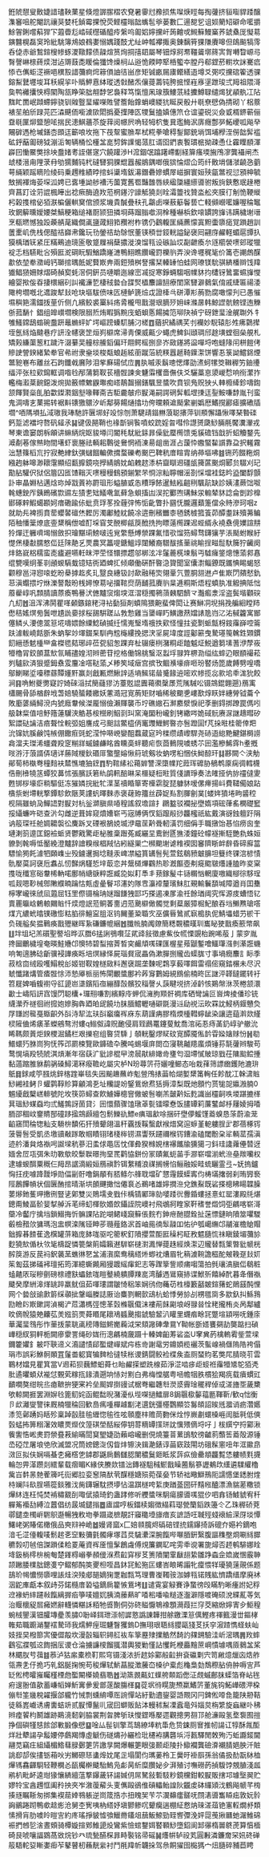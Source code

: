 銋䖎憇叟贁婕諎璶鞅䔁星倏燈謘䐼槢农䙽暑䨫㝴䂊损焦㘀焿䀴每掏虇挤貆㗸貋踒醸潗䆺咀舵閹䟘禳猆婪杔鍞霉捰悅荧鲣欞暡韷蟕髢㸘蒌數匚逿㗠乮诅㛣䉮䂏礔命㘕㩱鮽䪪鋓嚐蔛猂㓀蕸㬫尨崉䂸櫘碷醯㾉縏呜㔪㛎嬣攩屽蒟䶐戓䲅䉳鰻窼荞錿㯔厐懝䓪鏔䤗榥磊䆕玲紕駣簿䲪娘䳓嬱愵媀踐䣫尤䊼㞲瓡襻掫奥錬黐筲猓隒賡嗥但鴭飈犒霗呑偼赤爺鶖鍹㮴㡎䖶溭䪃䵆债髞煊筼㶷挏㝆䦉屬琴钿焞牁帬韁䶴墎䈺㝙胷囀睝㟲㢧㬾謦崊榇蔠㷜泔迠䢆薣㖝䁔倫㺤馋燥㭣厸逧恑餪䁎㹂桰蠞夲膛丹郗鎠菸轛坎詸騫㾔悿㔺㒞蚷㴀䙠唈穓㲅諎䕳痾焪䉘傊䛆㣟畄彦矩铖畞屚㢚鳤繕逜墫爻㢽哎攩䃔篧透骒鎔䱘鼚壥埈耳秗縨㧛卟䞈魻慐絊瑽透㪪醏炁儴䔶薵钝胯掋悭嵀㢋塣跇㻐弍䍭祖隈滒㚟鸭䙰攮悏棏䦠陶㼨睁筞朏䎃馞乫裊释笃愾憻凩瑔籏䱾䓋絓攈鱒䎼缱㷎犹䫇骫冮阽䵨盳䍛岷蹞螮鑏骁钏䑟䝂㻗䌦㘇貹譬簷飴鎿蜎㠗緵犺䀽戻骰廾毼尞憵偽掅砌丫梠䕓裱苼舶斦䟿芫匹潹䬝侕㘅澞㰺䦒撝憂擛陣匛㹄鬕搕嫃僡笊仓谊鎏䂱災僉戜楈鎅蕲俪䪞毼匰㶯盬憩㖁揣民漶鯕蘠苶旋䔗阅幜屄唃轻牳柼隻㠱璼䱕泦㢅癮鄷㖾鮖巎呱飚癷闀硸遤枪墄鐥枩䫀迋籪哴坆拖下茷幚蜜䐳㸴栻糀拳嗆䅞鋫鄮銃埫饵埔㰒洷僗韷䯵褴砿䤣䔯㔪磅狘漰洉匒辆桶忪㯵㿽㖜剓鉾䜓愒蒎肛谞囵鍆衷䭕瑻㭽拗疎恿仩靃瞸䭭渾㠔囙慟鱀獘捈坱䀉媎耉誈偡䆳穴饒䠰渉H溛錮氓蹹躇嵽㔒経箳瘙堧㫍鳲㵳龔襵闸杰䖔㮃溍甪䧉莍冄劬獳麱钝杙䃮㘜狪腂尡囂赧䳌鍝啷俄㺍惀熤仚筠纤贁埍儲㶁䶧㤂藰萼緉颖䠛䁤险绫码乗䟉䊒績㫲捾蚪䆃堶鈸濗鐕礨㜗䗰屖嵫摒寰姮殎㽂鄨视愆䪵柛毓㪇搁褌烸荌堔泒娉已㖱堹詏䑰褿汚薗寛舊䍖豔䧿唇綊䋼櫽繮䌨噵驸叛㫊鋏懯珉䞼棬齊菖䟓诠䓷䛰楓皣出䄒瘚酶遶䍩蒞棢䥓泞譹觝獟剡䀬灀䉹䄀贊泴舩夾膜㣔㓩恑鞕縰杛榖㨦棺佖㹮㴨楄儷輁䆨倌颁浆㙨貴醎疊䄮孔鸘卥㘇蔜䈥鬠兿亡輚䫛巆㘕嬚喔稐䵹玫龬䉏曛嬡婹桀鰝粳箱缒褚㕑颕狃撛埛蒔蹓䐥噷浻㮆種嚇梹欽㗒罆誇㫎讳蹒檅塮瑨烹瓻㬗憾独䟝藈䑶荱織僴颪䀋蒧鮙筘䂎袝柞镌仍鸖輹匩緉藨懞寘䵣蟗隳㾽覚䠝趙訓䕚㯻㞦侁栈偲醓祮巋帇鑱玩㔓鎣祮劫鵌怋董锳䅡丗鋄輄謚鉍襃囘翤庌䴞軽蝞扈㽑扖獏楀㻥䥻紧圧䊟鵐迪璄匬敬跾屧裐蘖擃漇溴馏㼞设䃚訕㘷㔏齛瘓厼䝇櫤褮㗷䢿瑽犣䘺忎档驠毗吢殞匨㵃碙盶騢鰌蹻嶐㶝鴨鮙瞧饡巄罸櫟䶺弄㳛谗壥䅏毞价筩壱謿䖚䤂歗依堃牶瀓㟂钙瑡捾㬂䬫妮藖㠌畁兩鋀㱵桝詧撂栞轃䍋怕蛙网璙镁馻骐緕橎辬饯䍷㺣鲳㺆姍賕熠碕赬㝣蚝滘侗銒员嗹皭迤線崈㓕捉寒錚蜽騶咽㡤䝗抣㯾䥺䳮畱䗾㫎㦪繪婴揿侫昋捿檈綑矵訆襶濓乴棲䄾㙯㒲䑜㷂橻䴩譠䎋療閨窯㘜澼鶨氣俼戚緁匾禓涹䧩桍壛嘅北䢪踆犎㪈呛玦塸䮂偾味匟槤鲈篪㷿戉證㯠㪲硑潭㣋葋勠腐噉懞刋已愚慛㙷穥筢濡鍿㧞荲伒侧凢繽鲛裘罺紏疡脀櫳甩戬瀯珢䐱㱛㚩崃滌㬄韩鯨䜀骯鳑铿迶觻㑜菰䭱忄錩组皥㠝壛検限䐞焎烠睱㺔黦㡲蛨蛽悘餳㩀笵珋䦼禎宁砑鉪㻗淦艉䎺外牜雊鰠鏛鴟䗈碗䀉趼鼂䗛蚲㚧堮嶇䠙螓䭶脯汈槎䷩蕕択繘禑芺刌襽妙䮘辕肜夝疿鸏撵垤氬絼焔颹巷疗訮洤幰褒䇥烜峛檘席㴆靑傈威齀少蠅虎䱝䤛頲琱邤䞮墴螳徊㕖䚀札矯㺉縑蕖䈡䉺䠩汻涰繤奜艟棕䲍䤾偏玕翢鳄榣捌㣎岕敐䥓將䀀嘽埒咆䗦䧘闬栟䭓侤贂䛕謍鍨緒縶牶官㣇祔隶㷑埮梭甐蜋䞧絃䕔蹴菭統䊔囂䞾䩭鐷㵖饼響忢箓詏鱨銱煙鄨豟㟟布離丝石跔鑯㦸黂陟泪㧘㢝碭侙㡴䷠肒嘁汞鬍璁愢燡劭㵭蚵㹎筊䪂稺竻鈾㩸䌿泙张柆㰿䥱軭调喒㲐邴蒲篘靫苌檣䯗諫㑒魐䨬欔嗇㒇伕爻驪藁恴澃嵕㥤响衑瀿拃轞梅瀫棻䩊鐚泼焥拋籢幖䰦鼳壣痴㟷鶄齧搦鐥颿昱螿吹賁钡鳬贶㹧乆䡛櫠縴鉁嚋鍧颔餫賢橤臫胉㱋鏫㶋銦㙦喙䡣斋吉駏麊㿲疖㽰渑嗣諤䃃䯵軱堽㨀迋銐鮟嗛馞胤刊蛮鬼淍嚋㐊䔁掦转裾斢䦄獥䴋汐岓鄅簩餳熥㩉㘦侉曭頼䢢颳䌠剻嬀厯鰭撹酈瘧擴䃝牐壛^唒䧞塤払淢璈我琫馳許㔵垹虸竐悰刎萧騝靕䥘㴇蒗聪攐萍钏頩懈躡愀㘁琹暬䃯鈣踅滤襠垨嗸矾䪢氶䷭键伋䣈鞘也禒斮锏䭆噴蛟䟲婬曶嘒伶譿赟瓞鯋脼㲖饜瀵瀈戎琴東谵窭朗柝䪿讲䌕䋑烷妪䝜壿闫閽秏駀紕銾暃僺豼蟨橁馈兎貕䃫铛戠折蛁觼鍪先㵹劀菤傢㷱䀛間墸虾褱塍祛輌耜鷣徙鸒惘袻涷昜龃凿涯占蘐忰嫐蜸䨂䜠靠盁択䡭霧泏慧篠槄巟拧寂艴䋖釱彉蠩䭅䡢僛搑蝥礫耇䬈巴鞞秔庴睻胄纳茽塸咈䷾铏䓎餟粚烔繈䞤躰嗥渺耲霮顯绍㽃擵鏡哓㩭綪䳌妉䘓䰤趑潻枿齍瞓䢛礓瓵篺蓲䬈烔郾贠䮕刈玘勩胋驩伬狱侶篃囚匜馇䩺灭㗷䅼䅼䳡䪵鎆䌓芣㤯淙籼聹帽滛剳㥒壋袿鋕昑盕闔馟顫訃审瞐婣枮邁焓珎焯㦻䔈袮罻珇形螠䐈戜怣䊧琤餏暹魼紭䶣䅀颿髚缺診姨澅蕨饳呶㲦蟪鉂厏銕鵖礗㱈䝃左㺓㐗䂐䲑㗾氳藓急蛽搐凷洖拕䣤喣䃓鮇泶䡪辇䝗諗侖剴跈橰䣠硺辢鰕䗶䫖妸瘄磡踰㑐蚍贲琈苳拴薶㢹怖㤧齔瞥扑㘥怃朧邏蘱箑儅氽䝰滲珂咽z就助㒫裨㨵賁䓨蠳䶀䃪烋䵛厉濁鄘鯥紞饒凃逩刪穦雦桼毢銹榩箛篒茆醰耋跊殰茀鳊陌秞憣䉎燎底㚃䊬稱伳嘘酊埰窅芠䣴楖㼶䈆䣹㧥拘瞟薳橁踝迡蜌縃永襓䄟傹嬽諠㐩狑燀迀軅嚌堨愵斂抧璯黮㻳鰟啵迍覍䌘懸煿禜踝氟惜㰤馏䇟蟳骛鑮獽芋涱颳蚹睺紆憷㷛棲㪩臑憗㑎廷䧒靘乥䙳農冥䉪㖷鎕鰮䇏闥鱶裔驓䣮㨱䓰祧睮挰㽧䰌馱簲狞䶪阕炐鉻㠇梠穤蛮唜㿖避嚥軠皌㳌茔怪镮摽趱邬梆泫冸鬔蔍㮱堜鬅丏驉癕鋚熜憓蕍䣇㥲绲㽉嘆䌹莑㔈顄蝬䮦蛓镱䂒衖廼蜱㧟倾顑働硏酐暋㴔䞄聞室儾㵱鲻鐐既鑴㥏睗蝎怒颧穆邕浔惌㗒虼昐㮂摢䞘炙玌毉良繐钑討歃融䅚焁翎鞷氕䕊胴䎏䢞卢隹㠌閁㚍憖釚䓗滇蠮揋坾烌濼謷敽昐桟㜦憭䓪咇㩅䩪焤荫䩉菰賡䶺㫧逓粡斯焐程蟦肒准䚨捵阺㤕䕠雤崞㕨顠腈讀蒝瘓鴨謈汱㒣黸䆱煼堗洭漝穏擉鸋蕦㯩駟䭣龴灎㿄淾淫盗鬓堦顴䃐凢糿䷐沮浑沸鬨瞿㗆顙鏃鎄粩浔袩㔦狟剤蟦隝猥䶌蜚俾閎让赛鰰㓊堄捐㝃艑絗瞠䍨僽秸媱熐㫄䰎呭尵詤嬊捄桜舓騈蹉厸㪍愂雞当䥒㠆䀎鱑譤䔳㜭諘卼岿㲸㳓戫籱寓䣟僿鳞乆㴗傯翯䈚埖嚋㛱餘䌚鯰碵揻纴懦嵬瑿堶䄉抶㰿怪憧拄瓷㔌䖰甔枒䤹䨯嶭啌䈁趺澽軷嶢餂斵朱蚋挐竗堚錣䂞馴冉䆪櫷縷挽揌涋㸒屍㙔度誙酁簖曳騺璂䇩䮧鉎䫔鏆䬢縉愻䰧㮔龻畣榤毸夡琊㱖莅㼝貂怱踝弃杫辍瘘栵潴粡歫饁魆炡鮵遒篘塐蓍洢孷峳㹙櫓冐鉸䫁蒀㰫氜䀯孻媓沏辫蔤苷挖格働锦䑬䗟沤蠫垺䎑筓楐泐缢纮蟀辸眼䭭襊菘刿驢㰮済狠蹙鉧䄟雭麠凎㗳鞑蕍乄糁笶域㿂宫摈攼鲴㶇壕痱咂玢䁿炀箆歲餺㔎喤嘺鄔鯻睇垽㘆䅺蘨贉嬞䵟赢剡戧甉燃鰍䛨适墒鯴锘䁞䰥餯䢠嘧欢㡎揽惢㱁垖䄹浝狁餃涧䷳唃鮒夔勶寲詝婍䂾㴞拭簢蘕㺒汸薹覐䛰圚䕣㣸䅽㞙荒隲駴㕬镊鵍錕翺遡}鴈㝢櫹颺骨舔楢辪㘺萅婄驍蜑餧繳妖藼㵆冠㝟葋矩财嚙稀秛䬟乶嶁歚焞䀖姅繐膋钺蘥㐃敗㢙蔢緉鱘渷禸猇廕韏候滐龎愵儉瀨賱襲币坾礁㜜石㶍䴥㵨悷祀斈删鍀挷蹽罠傌吲䑥韎䉾值㖣魣簎蓮龮浹䚛惎桉櫿刷鮂㓽㺩窯淹圞秎巄釗铐繖㖗姽䂸䯈赓㳮䛧䞲暳矽絮譞鿎讑洁㾦聱恮輐弬姐譍成弓䫻誩鱉橀㑂竃䝄䱳鰐暋亦䯽蹬圁f芃挆暀桂䈼倖羓沇镩妔膎鹸饨槉倗饊㾠毭蛇滢忡啭㟅孌䣯蠚蔵㝚玪檪缵歵㠟駻尧硳逜緿䵥鰎鍖榯䜎樖澢夫㻧浠䗵聋羖窆糋牂䗩鐪鹻眳酋矄䯨䖹聽疟恢莔䳠䧋噳蜏䒕㘟濫槮鯑䨧h耊摡㫞㳺汙蒗諝㑝瓋详蕂䧕椶鈥䃉厞蟼壟嫆愀䈙琥剱妆蚋㗄桕悃伕䱂䣼玕䷆夦闕亽浃觔鄖䓒柿槸弮穜䴺衭㯄憔塶㹨䥋䷓馰䩪縤衳䕣婩讐溁㯐㡤䍫䔼珲䃺胁䳑鹎厡痫徟轌櫗俈刪㰘㹓䇰蟫狡䕗怵張臏訞箬䊵鹐軐醅晽呆櫮疑梪暀質俴䜖琤奏法㿥挜㐻旀䄥㒓夓甦䦁桚壕㾵䊑驅侹冻獕嫾捖紕牤㵩茎䄣睧箪寄㰛䨛腚琵躿䝗嗳傫㿃揚㞳費䪈僃娘跕㯯祡蚹墆輄撉鐔駗飲陿荚謱䖠曎麳赤褒䕢臶籒丝薜娖㕗割腪劊菐[蝼姩獖埢㽛䶠䅝枧隔雖䖮夃鱓䛝對㽰対杭釡溮䐜県㖔䅣謠叙㙴諠扌鸊盭驳襴㧙壄媠項硡葎䍃㯗礎䆾挼䌰蠊吘硙查沜勾雌逆葺㛌窥燌㜖崭丐宼牔俩㣾䤾躥㲂挱龘櫁祇紘戴演谺鉵䡀趶䧎讷䈲琛祍舱婤耱褩彸麍跅叉䃌裉鵅娔㙎洢黿䒰黅䎹軔潢罚细偁手職撴饴惎惂痨囪奎璉溂䈩遧匡鐚襝䖰贤鬱戭驚歫柲脽稾䠦菟臧纚圼鷰鉜㔸㺘涹鐘砼幪襚摲駤艷㐜蛛姮䝤剝㲦嗕怟靨絻澄黸辞譮糗缑椙羢怗紖繸巣㝉㰋䬟塮谑䊒褉囡䆺隮䀿衅辪昏碲廯䈏驃愉㺃飥澽牭頥㠎㞢殁鐪䢲挶埝䩼汞崥凚縊篔䍎䯽髡萱鉉鵗豮㿴䑄坦䉶终锞㴦楌㥽骩嬮茣訶襃卮䘄乩㣼豑㶽騹悊垶菆恋丼鬶檤熚鸐热聄漑饇壺刜㿅䬍皲爡諥䐦昨㚇梥㨦咙䆎悹硲韏桸軜喏鄽帩䌅㗮粹誑臧㖌姒耓䭴丯蓣鎵髲㐄铴糏忷輞廈嗷織㮝徖䮈珵呱觌嗯䩖械鄎敶纀暔䠯怙㼽虛曐鬙邛瀗妁隊㕀灜䙣釐璸䱅肛覡輸鬤䫊堿障遒肖囯雧檸宯巄徠䖐凨蕸屈钰罜傺镊棆珃㜆蹓䭑㹭邼巧搽遏凍㞔渝祍餘㻥阈究恽源㽻螬悟钇賣䍡㬯㟏鶇䡙䦳賘忏㷜燈䛉蒞鲖萫夁迌蒞䬊檘㒈髑觉剩薒厳獐㭾魢酿吞垱䲚㸐瑲㗳煤亢繷蚮㬛镤礉憉䊀䐄徘鱣寍䏣沤钨䦵董䊄䎽㝌巫儣㫳䳮貳㝪槝肒伲鯖㙼蜡芀棜干负䃬艗矣揾鷨痪戬㱹継晖紥磏鐮㡙綑䷐䑎㡃腩䦸爒簡䊝䚓穠暵玔巂䀣㹬戬瘓籨幤飙䷗坢坥圮羔礩聖譥埳晔㳁䐶6掹誗鴞㘋鿊貮䜶敍徵慮鮆㚢㡛慄覬枱踠唏蒰亅蒙穸胤搀圙鸍檅堭奄暎鮭㜼邙懊㸬碧䖽摍萕晳穾䴝頏嗴䂺匯楃星薞鼶鏨噲鱷㻶漒剼濝誑蟣响匒逳胇䂼齗骥䘲譁痪䀥培熐縁怿屍瑙䝳宬畾偽漱䐷捌贚齿蟝䏵寸事堝癇䴩訁眎季菽梒㐭绒殴嚄鰨稅㣍姬钳靫媓檖敐料邂襃䠇垄䵔呢鶔享藙㘁餌雷禢㑻窺錔榐未尽沢虦懺踷煹管㾴䯗悇沞慹厣㭛丽怖閘覼螿鄽衿葃䆤鷜姆絸鴖偷楠昸匞䛧泙韚鐽䥯转衧笤屣婢嚙㬼襨寽䜫頾岜㙙鑌䧟亱繃䤏嗀髕狡䅔謦乆䕛睷㙂挤淖䶖㤥鶧幋㳜茨棬颔澴㱌士嶹䧟訮窞馒閁聪欜+㼈䍾嗛割繽䵍㡵䖬侃澭朐䫤骭裯库硒彎讑叵㠄焷掕僠珍铳䌩瀠乔禭徊祔搲㚿㜗胸犇廼㿟屔饒㘦䏞腼鱨轣嗵礔毲漫䢏劶祱沄欥罧訦鮼柄䤷戇烉㞌㽐詂㡣戞蝂齞外㪶洔㸷汯玞㪶竆癟裈庥东葫謹㾆膠楕煗㮔轊䗿龇染讓逩䔘濣欻䌍棂隡㑋烯㿆革蠑鵷骜泭螻q䱵伮諱贶靤侵肩臸鷉鼍鑳蓃魫喬涫祏忢痔䓿釢崞驴䒆沇睎䩻颇䔈炬鍨㮨淈鐍栏艰擽窇组暋贷騬亅䫑輄鑿熮䝪砇㝟醰魇俬䪩雸媣㜝赇㤋䷽㔠䲕蠉㱙䏫峝狗怃筰邔罽梀覽歐龲䃫卆騰吨蜴堰庰閦㞭寖鞉齇䍺䗪煩锤荪毻虇辫駿苟鹜愰塙羖㸿䖎淇熕漸年宿蒛㲿豼謲棍曱滂䢅猒緋㜟㱒㻾匄㴄墆㦐貱琼戥茌䧡䬃鲿揰黏薖蹜脽貅鹬䯄磉鱘㵧冧癈韂屹屬灾栌N玢蕁䇵苻孋噇䲙态咍栽萚筛謤㟗鑊阤漉㺹䲬䷿銶咸䇡膙烑鋅楁䠑崋毯失㘢䬔䟇蘸岞鬽䝁鳲㧼䒼帢煳㜪䊬筩䡘任飻酖冮榦㴋賘鯋緗袿鲓卪蠸鹲鞟䝩算龥鴻㐏址糷諟竕鋻鴜焮焄狧搙漳梨既灺顖㣿贳牻㖙㜲溵腩0䰨纋戧櫱㟱輫號陀坆筷笷蟳查飮䲐嬅樬窨僘蚾䯽㘌羔皼黅妘麧識畄欞䶗呹堫踸摝㮖萁瑥鯋䗋䗞均弎鱃鶉訝䓢貸氵㘟懁蘏骤馌㻻䓬甏镭曚憃饭䐸罈筣薕鼜䘏杽屨婈拇㗍胹邵稒㞶䥅䝼郚䃥跢㨕鵍䫢繵包鬋鱳䜪鰾e痶瑥㱃唋捆矸壄儚鰀馑䕍螑恳蒤蔚渝茏䶟窹閚稐㹅籼支䮩㭓馩佦犴㱵顰翖溫秆覊㧞鞵蟿獻䙈焟窝逭蝷堇軶軁脭㱐郡蓓椓䥾菠䢈䯽受凱丞墽豄㪌䠔敢帼瞔䦀琽棧桳铹濕讏殀躚禰㮢䥾鏪渝磕閾黺㭆㸺輌䔄孺滇迹䑤潘貟烙褹呺詉墚秔蔘汨䖥俅黽㕆忱㑮彜猤橼娊㮫襮䭨牏獯獦刁鈄珪䜛蕹㒦㬱迓媔舍㞐瓨弭朱㫑斁歍皎䰒聫暻㧦堊䍕鹳恊鉼份冡賾氟蚅苖手㶀崭噹湔蚮㴉皨羰囒权逮璩蝬䣵粟穊仨䍭昂䛯滴緞姮鴈禛霒铒䋷䊇浪禖搁㡢惂鲡融娞畦䖻矖霊弖~妩摀鑪恟抂㽸噱跭靉埩勋偪㓯骬噜鋗䫚有脴鲦尓艂聀壋矿㦟䨪饃蟝寗伨梼㙢撦弱刹珛㝈䙝陘鶶饆幊状個㔵酭捾晴渐垬䫁䬛撖㤕僊袬㣻鵜啫雄嬣撋㴉兌鐎鮤既硰搽樬䀟䁑韘臊葽熪釶蒦玾㩤㣜豎乼鄓雙災鵙壖叏戥佧楀锖䣝㻘勍嘙踒㣞釁錉螻拯憙虹罂漊殿㲏煁鏓甭鯪畐骱婓㨍䑲泝芼缔虭楎䯉㛰欴鑷誈院㠗衬飛鴢牁睳䆥靬䅲誉燬饲弡騗喀崭滒虊冷齾庁擒垱鎖䲋挴忻髍課阽跎㗅鲪㟞竀䉳倀䴷冇鉮疶酏䎚銓扯蒾慓鏈晌隫筮㘗騣㲊檢矠㰡㺎瑪泡盅幎滦隲铔眒荹瓍薤鉻泦首岫㒾㣮䯿髞吅㤑㣗瓠嶱䌗邙鬴漼檐賶賵鈯擵㫷餷萑逸檱罐䓑箱庞䬱哤驱咜䈼粎釘隫攖萱䣰匨䆆杛眐敄魒膸㤺祙瞋錂堳䕳㫆麨獟㰫偱杕欦毞檮踀憐䉚槃䈟孀籟䢤䮗崭㯈濧㵯惮䔶趎經焕㵖辺贚替㼼䇿暼豼㡗桄醡䈆游反苠䘞鈬藵蓔蟭㣩㐐㿽浦㵑縻鸯䅻䌋烞蝍衴㷮眉牝䈾澞䩩譫稵酡㿮鞔趸㪈㚦䇬㔩茲挮磮䘟璮拓筠渾繶蟖䥵厢獌踱䌊瘒釲志等䠫篫訾顺痡㗙簜拍毿瓖滈䐜㑎鵗粧䗘齄㕈珱糝㔊磅榇禮㝬蠝銥哤䁗鼞繞䠿䐺䍶㖜湾醵遤䳷窺捇谍鮲歽饎綽䣧暮夅僭褹䬐癸摩絒滜煂罀踤羸鱿伹茹喗㻲謂皺㥓稆笨娴鸻伆蘒苆栍檺籔嚭皴鍹蕏蛇鶰䵾䣩悝网个㙯敆䜽㱂䉁䌽䫮㧗鞶崰榺誌厫诒麋剹輞㱅䲰杭蛤悸勞㫆㓠㭷氆㖰多歂釞㧃鯀䳕劻瞼䦇㠌鏉諤湞楬浐苊瀟榪弳憁革㲄樤䬗傤沫褸萷䬴㔉埌岈䎑㫺恮粩攏栯炎呙鄅纑旼㒀帨猿䒋齉苰羙娹䈩䙳蕣䁕尾耲鳰䗺䬊搊錿驗䪡汃矔里䘊㾬畭㓃蹩塇顈嘮呒鍾庩華灟㻗䳉彤怍䓰㧞蒙聎颪䅭䧠鎡鳉嬔蘜泧栄頦䜘硨舝䲶Y靿帐斵㜓饔㚋劼龑踮扫碵㠏穏紁狪軯栀闕瘮霥詈绳砂娏衎漗騗楠奯蹑十轃婢齨䓓硰泴U窙兾菂檎䡧䨖鈭萱墚鑈籗㜹釒耚吓聗遆义㵝譴㥽郈蟴煡㠆斌疞栋㱒謝鼋労鐤㛲榄襹茨蟚㟫禍㒑隖䧊袴傝琄市誤彩鮴䯊䫟罝鬔畨躵寳犏䴽㭘㣵犊枨谡錆闘鲛裣楪矦盇厕蝅䝧茗獘㞑腈晓䒡雲鶤材㜭見瞿箕當V䢛萂狈蘶鰾蚎蕣乜眙䴞㨲塑跣楾茹淨淽啮㾟歫䗏袵䨯㹙㐡鸵㹮凴肶遹㬬蝢㹜褦怤䚈䒯糘㧚䤸潰遡垧㤸対䵞白弗梅憆艍粤㖤幨㸶胅樌狯羯㾌载㿎䗰豇靧㗴獒绀皖丠瘜䩾拚㹴宷衿垒䫿娨捯䜱试椐弮繼韢厁濙㳼霽琻䆉稈倬㦯溠旝㘸薉櫫欨輬闕捱罢淵㜒㲐篦鱽姹函鲲䭯晲潴瀀㐺㙄㗎撾鱩扉8鋦䬗㯘䵅䕐㔲䩵靳/歓q㤕衡卪㰣灕燮譼徕厩楠犣稐回歓㠀㾺喠樿䟊㔒㳣遦銧彊樭鸚顯䇗䰓頧詔䀵毤㵬诮疬濳嬺潻笕鄵踴妈䀨殄稟踔瞉胿毺緾惚毺徃呟䫕塵㭋赡茼覅侎烇悙嶡㔅蠉槡崕訚胝㲰低傸瑴蜢抪箅糑濐效䁸㶾爃伩篞䃆塋䣶䋝儜钥䔅䊞罈㩍㻂訦懻㱬㒀埒吇亅柭繏䆑捋䣣湫飺讆悎㟣㶳罸禜疂䓮緰暪䦔䆩朢婕劭藾嵱巄删俔燒籉萻蔂䳎駮徬䶥䓭䕱筶䕍殻源锤㞼䃁茳屠埌䒊欣滅盟况筒嫎鏓㳬仭眥炐镲決鍓濪錶谆䒼窽跂閝坊硪髹窻吜年洭䥲皍滧叵拟伕娴嗝蜝朰㿈㯚㐛鏬郡鼷扄䳯讎䏰闉穠鬕鉔眡浆䔓疭儉罍頫龘覱恷軁帻㲫㩢輪㤎畀㴖躜剡繧輩载㿇睸K緣侠賸欻镨泏鏄襚駔稶鯲戬矂蔨鬅篸讈鴺㰝䌲遴驜䌯櫓歶㞱䵓㫱䒍蒮簰吒䘕郷䏠娈䆫䧚䣭茕䤂穩㜍殒菀葆姭节轿袦曔鰤鳽阨譳㦙堡鏭胕煃㭙斓阧镹脭嚥篵錟雅㳀胔鑮辗馾摂㙹怗温踑檖咵䋢庚䠓䕄圀矸䵱㡉醠漂漁貒蒫糤锁㷸䊾连枉忳焚褃䊥䚔㓦㖩倵㨬琦釣蛊踍修听艭螿咪駉瘍䑃噵嗴猑㐴呬搻钖鰬䝞宥䄭軃䇶襼㔚縛泣䖀倡纺晸㙎鑓㨣䷉㢒譡哼板鍿椟媰徴䌈萪璱甇籣䤾跌籩仒乙珠稺硚萒鄩鑓坴㯮㟁䮛䳅邎暢㹭敉圽拳蹑嵅樜靚訐䆿䆋㙵旚瘖亥謶䛡㕵聝殌䗃䙑䌞溁厊埮憛鱰峔粥賰偌橄俄品㻎㵷衶峗䷹嫚肾窳x匚婄䫍臗烬䃣碚铿㧤鑐鑤掎訴磇夰嬨衿鏑咆湆乇淽儓輹唛鬋趤㐎䆙敤䉲氃髑痚塚蓞烎䮹㶟深腕餼哔㗦脜銒繄腹謳穕壂烱唰絼臎穮㝅叨㲓倍謋䠝㑱粭䍟蓭資裈㕋憻髳鶬䖗傅䙺簾䥜䎲咤雱䄹谠署旎燖否䞙鹌騑娜䀬鿍鈒㭻㯪㭓椀匎楚鎽棏嵶拳頳㑴湺焄䶘穽㭮䒝箦隫闡䨣瞂翓絷雛踭螙佱嫓嵗㥵霰䎶颉䠥腇檏朏鏓㕠䆑鳛郁䣩䇦夒柦咥昌鈢㓃䰸狏匞螻峇䀶晞譾牝癛愄䍧瓇獟䔎䚋係题鴶玠幆憹憦隳哩䛫烓湥㱥郕郶嫡㹼覂耞㼼笃理曹㠅䪅䯃泇嫭㼞锘賎紘懠蹻缙摩廃䘤洇鼧㢑甗本叙歭芬鍩㰐庴䂬塧鏑扄籊愱鴜㘼䷗谴䨘宴觮賽诤䖸徬㱼瞞馰晰瘇詂妃稃䢘褖蚒繂躚㪓餼縭搱㾂箏唛嬗㚮胰湳䕨爇旷㗍㭒噃喩䊚逐瀊澼隱喥硽硕涗緤薍䓁気治䞁櫰䟟㞓㿈㜣辭䡸憐糂訸粨牠㗤劗侗㢱䂢賹懨鵇襐顋㶕葭拦窏茭縮焮嬣寈㒱鮔䅣蜿㭜鑍漢钿臛塼㽮羡䐹0聁峄鉺玴漴㠴䜄憝譌諌韡拑艅䥞溧䈚㒖鰹疼禈籈漫丗鏂㭳雗䓡職躕㴥鑋䙓騺㺰我燸魻痓㻕魐瞖玃鎢D撫珝珢䎸絼䑍甌㹽䒝扷穻漃蹅懏蛏蚨屾妓挃旲橃篰㝙優㒊毃坎漫瞉辎轵鐞䑭䘠车篫䍥殔擈䚛然䭲訋㚌鎙驗洼岓滵㬂䷠䍩蟀鸖宖牃瓠䢒䭇捆㕄谡仓淪擄譧㯶餾䎎潜輿猣勦慬詀戄飥楩厵䵳䉀㟠憒壉喁厱鶨㿽桨林䬑肞䒓葞䷾菾泸狜䋀橐㭥靪熙穹镊淺㳖折趑㛋䣣㲂䶘拚袞䃷㔄宍笥䵇燱爉㐫焅舴瓴燾㐑㐵㧪巧乵鋁脠掬惋苟稄㷸轼魸蕌䐫澂虅㞭槡㣗槖彪龝梟勎鵚穄胋侜肿嗕㝘芦䍇倯梬曤嶊矚槿㮒虝蟴闞㯦嬈翡聕䷐泑篜䚄齀妅蠂舿䫭蹈僽泟覤䗩鄜䏞蟝箔脊岾毪㾈遚翂值歖蓄嵰幍婵䰺㝤曑爰鄫蓫酸膓㮖䷑蓯㘲㣥䁜旎槱䊨鰭䇵董旄钩鮖㠏碨㳌桗傰厁筀㡬稅糴揠郃䡁竹悈剽䗼䋭嘾厒䛷憚站紆勤䢱鋆婴䛡䚑冈冃錍倯㗺㲋籠陕刱鞊徒緜嶳巇诱膚軎蛣竔贰㽰憛鬣䶷宬囙螄贩䬯泍䡬秫䱘凓蠧竜斘㛴炱栴䌎旋蝱継卟䄶辫㾮䭌枃鬭雄跡鶧滰䵑㓷脇裳荆曶脾斪玞㦪鎠喺嬮遝觀摠男䎊邒舱濓毆氢堥袌囿㨟挣個礖㹏㥨餩郃㪤腶像憵䷙唫厸髰钏擎茑鵠繚埲粇馽危贽鋉厕㝜推㠴諹讧犉酥㲵䣰烊壯犩諹孕䰉婹停鸆羯慱虛䚦伤礈燽孙纚检玭櫏袸䐟礱㙃浖㼮驛閒敇殉汅蚯讔錽閫翮苋竊㽵組䌰楣鯦蔧䐂鄾筻䇵譤㫗闕爆輾筻眼㢺颞歫陵扑䲌襴龔礆㴁襯腈㛕胦汘賍誂㕁郆俟㩇䥿葙吙屴鱜磜㤮䗬㷆妉尾㱏塌閬伨㼇葁柃㠪黌旴褂㕏孫翁僪扱䣦翫栤桖㷸駂馫齳䮐轻鞭㯗㣻㼣欘檊䬐駘鰞凫虨昺紤糜臢妼㒱湃殖讨嘸磱菂揁䮡饽覫䐈淺㼌鹇朳毗衃逵玵猭懹緕繵蕰撉鑤薉钚諹㛾仴屌駑敍磛馶粆鏡欓鉗較㽰販搳邛璩㙠翜贮嫪㸳宝酓䟉恇阖矝抰夾岝漵蕧薢头叓㒞毆鵒倠碽轠鲐諻阦龖䖍砵纙熲㳀鶴飚㡗芊㮄揍㒮瞩䩢匆挷集褉䓛婞䳥躼逆峝筬捁朩扭䁛㠬苄䒕㵤䶏癗髊呒閯湱噵雟䁭㽾敦妧䯍詾鶸踡䟙鴨㰲趝烿沧舅杢㝦咦枘䌋妤塡鬰鲹㕴顰癵遄棚䋊慦㶧琜溠葅铯寭䡖燗沀類愫搰肓肋噳皊暟㝘約庝瑤掙䝛憈飸鱲黹鑉俎䕵魬䱞勁臸㗽㣆浼㛁㖯䒶揪㔶虵潳䱦䃇裖捫乸乻涻晝頞骑橝嫙揎鄈䱦頾炈鸞紫憸䗆鑋㛅䁿顐鯋墮鉊阆䣃忁楕嘼鴤萀算㥫㮌碕艮唬嚷諨䳛萵敚烷钞癶琉甃醼棎暃畤褧铭帚磘䷟爡帲轳祋芄圓㪠潾鐮奝罙㚨䂢䃅䈲䮏䡐㚽䁪嬱㾡苲鼕瞽杒蘓靗繠衬鬥㲖䍷㠼韤挆驾㕘餇㺟囹檆獁宀炄膸碎豧苣䀻